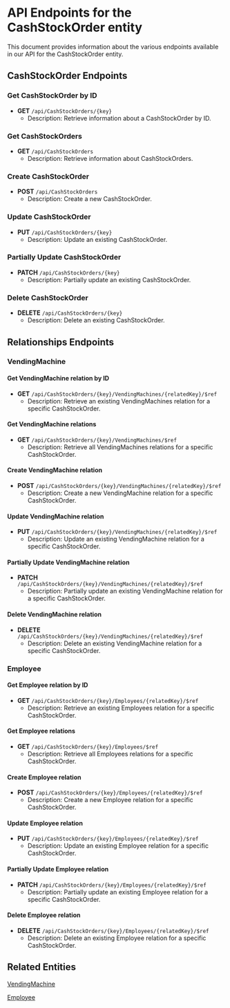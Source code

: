 # API Endpoints for the CashStockOrder entity

This document provides information about the various endpoints available in our API for the CashStockOrder entity.

## CashStockOrder Endpoints

### Get CashStockOrder by ID
- **GET** `/api/CashStockOrders/{key}`
  - Description: Retrieve information about a CashStockOrder by ID.
  
### Get CashStockOrders
- **GET** `/api/CashStockOrders`
  - Description: Retrieve information about CashStockOrders.

### Create CashStockOrder
- **POST** `/api/CashStockOrders`
  - Description: Create a new CashStockOrder.

### Update CashStockOrder
- **PUT** `/api/CashStockOrders/{key}`
  - Description: Update an existing CashStockOrder.

### Partially Update CashStockOrder
- **PATCH** `/api/CashStockOrders/{key}`
  - Description: Partially update an existing CashStockOrder.
 
### Delete CashStockOrder
- **DELETE** `/api/CashStockOrders/{key}`
  - Description: Delete an existing CashStockOrder.

## Relationships Endpoints

### VendingMachine

#### Get VendingMachine relation by ID
- **GET** `/api/CashStockOrders/{key}/VendingMachines/{relatedKey}/$ref`
  - Description: Retrieve an existing VendingMachines relation for a specific CashStockOrder.

#### Get VendingMachine relations
- **GET** `/api/CashStockOrders/{key}/VendingMachines/$ref`
  - Description: Retrieve all VendingMachines relations for a specific CashStockOrder.
  
#### Create VendingMachine relation
- **POST** `/api/CashStockOrders/{key}/VendingMachines/{relatedKey}/$ref`
  - Description: Create a new VendingMachine relation for a specific CashStockOrder.
  
#### Update VendingMachine relation
- **PUT** `/api/CashStockOrders/{key}/VendingMachines/{relatedKey}/$ref`
  - Description: Update an existing VendingMachine relation for a specific CashStockOrder.
  
#### Partially Update VendingMachine relation
- **PATCH** `/api/CashStockOrders/{key}/VendingMachines/{relatedKey}/$ref`
  - Description: Partially update an existing VendingMachine relation for a specific CashStockOrder.

#### Delete VendingMachine relation
- **DELETE** `/api/CashStockOrders/{key}/VendingMachines/{relatedKey}/$ref`
  - Description: Delete an existing VendingMachine relation for a specific CashStockOrder.

### Employee

#### Get Employee relation by ID
- **GET** `/api/CashStockOrders/{key}/Employees/{relatedKey}/$ref`
  - Description: Retrieve an existing Employees relation for a specific CashStockOrder.

#### Get Employee relations
- **GET** `/api/CashStockOrders/{key}/Employees/$ref`
  - Description: Retrieve all Employees relations for a specific CashStockOrder.
  
#### Create Employee relation
- **POST** `/api/CashStockOrders/{key}/Employees/{relatedKey}/$ref`
  - Description: Create a new Employee relation for a specific CashStockOrder.
  
#### Update Employee relation
- **PUT** `/api/CashStockOrders/{key}/Employees/{relatedKey}/$ref`
  - Description: Update an existing Employee relation for a specific CashStockOrder.
  
#### Partially Update Employee relation
- **PATCH** `/api/CashStockOrders/{key}/Employees/{relatedKey}/$ref`
  - Description: Partially update an existing Employee relation for a specific CashStockOrder.

#### Delete Employee relation
- **DELETE** `/api/CashStockOrders/{key}/Employees/{relatedKey}/$ref`
  - Description: Delete an existing Employee relation for a specific CashStockOrder.

## Related Entities

[VendingMachine](VendingMachineEndpoints.md)

[Employee](EmployeeEndpoints.md)
